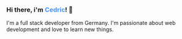 ### Hi there, i'm <span style="color:#4493f8">Cedric</span>! 👋

I'm a full stack developer from Germany. I'm passionate about web development and love to learn new things.
